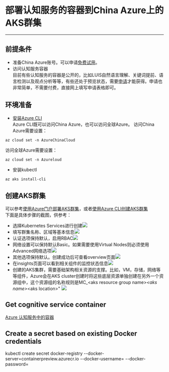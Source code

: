 # 部署认知服务的容器到China Azure上的AKS群集
---

## 前提条件
* 准备China Azure账号。可以申请[免费试用](https://wd.azure.cn/zh-cn/pricing/1rmb-trial-full)。
* 访问认知服务容器  
目前有些认知服务的容器是公开的，比如LUIS自然语言理解、关键词提前、语言检测以及观点分析等等，有些还处于预览状态，需要[申请](https://docs.microsoft.com/zh-cn/azure/cognitive-services/cognitive-services-container-support)才能获得。申请也非常简单，不需要付费，直接网上填写申请表格即可。

## 环境准备
* [安装Azure CLI](https://docs.azure.cn/zh-cn/cli/install-azure-cli?view=azure-cli-latest)  
Azure CLI既可以访问China Azure，也可以访问全球Azure。
访问China Azure需要设置：  
```
az cloud set -n AzureChinaCloud
```
访问全球Azure需要设置：  
```
az cloud set -n Azureloud
```
* 安装kubectl  
```
az aks install-cli
```

## 创建AKS群集
可以参考[使用Azure门户部署AKS群集](https://docs.azure.cn/aks/kubernetes-walkthrough-portal)，或者[使用Azure CLI创建AKS群集](https://docs.azure.cn/zh-cn/aks/kubernetes-walkthrough)  
下面是具体步骤的截图，供参考：
* 选择Kubernetes Services进行创建![](/img/aks1.png)
* 填写群集名称、区域等基本信息![](/img/aks2.png)
* 认证选项保持默认，启用RBAC![](/img/aks3.png)
* 网络设置可以保持默认Basic。如果需要使用Virtual Nodes则必须使用Advanced网络选项![](/img/aks4.png)
* 其他选项保持默认。创建成功后可查看overview页面![](/img/aks5.png)
* 在insights页面可以看到相关组件的监控状态信息![](/img/aks6.png)
* 创建的AKS集群，需要基础架构相关资源的支撑。比如，VM，存储，网络等等组件，Azure会在AKS cluster创建时将这些底层资源单独创建在另外一个资源组中，这个资源组的名称规则是MC_&lt;aks resource group name&gt;_&lt;aks name&gt;_&lt;aks location&gt;" ![](/img/aks7.png)

## Get cognitive service container
[Azure 认知服务中的容器](https://docs.microsoft.com/zh-cn/azure/cognitive-services/cognitive-services-container-support#containers-in-azure-cognitive-services)
## Create a secret based on existing Docker credentials
kubectl create secret docker-registry <secret-name> --docker-server=containerpreview.azurecr.io --docker-username=<username> --docker-password=<pwd>
